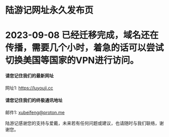 # 陆游记网址永久发布页

# 2023-09-08 已经迁移完成，域名还在传播，需要几个小时，着急的话可以尝试切换美国等国家的VPN进行访问。

#### 请您记住我们的最新网址
网址1: https://luyouji.cc

#### 请您记住我们的终极通讯地址
邮件1: xubeifeng@proton.me

陆游记感谢您的支持与爱戴，未来若有任何问题或建议，也请随时与我们联络，谢谢您。




